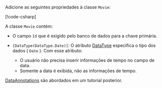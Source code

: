 Adicione as seguintes propriedades à classe `Movie`:

[!code-csharp[](~/tutorials/first-mvc-app/start-mvc/sample/MvcMovie22/Models/Movie.cs?name=snippet1)]

A classe `Movie` contém:

* O campo `Id` que é exigido pelo banco de dados para a chave primária.
* `[DataType(DataType.Date)]`: O atributo [DataType](/dotnet/api/microsoft.aspnetcore.mvc.dataannotations.internal.datatypeattributeadapter) especifica o tipo dos dados ( `Date` ). Com esse atributo:

  * O usuário não precisa inserir informações de tempo no campo de data.
  * Somente a data é exibida, não as informações de tempo.

[DataAnnotations](/dotnet/api/system.componentmodel.dataannotations) são abordados em um tutorial posterior.